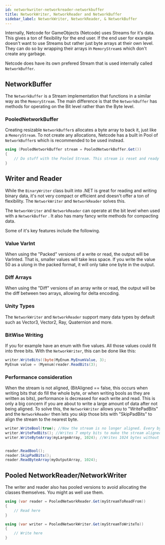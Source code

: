 ```yaml
---
id: networkwriter-networkreader-networkbuffer
title: NetworkWriter, NetworkReader and NetworkBuffer
sidebar_label: NetworkWriter, NetworkReader, & NetworkBuffer
---
```


Internally, Netcode for GameObjects (Netcode) uses Streams for it's data. This gives a ton of flexibility for the end user. If the end user for example doesn't want to use Streams but rather just byte arrays at their own level. They can do so by wrapping their arrays in `MemoryStream`s which don't create any garbage.

Netcode does have its own prefered Stream that is used internally called `NetworkBuffer`.

## NetworkBuffer

The `NetworkBuffer` is a Stream implementation that functions in a similar way as the `MemoryStream`. The main difference is that the `NetworkBuffer`  has methods for operating on the Bit level rather than the Byte level.

### PooledNetworkBuffer

Creating resizable `NetworkBuffer`s allocates a byte array to back it, just like a `MemoryStream`. To not create any allocations, Netcode has a built in Pool of `NetworkBuffer`s  which is recommended to be used instead.

```csharp
using (PooledNetworkBuffer stream = PooledNetworkBuffer.Get())
{
    // Do stuff with the Pooled Stream. This stream is reset and ready for use, it will auto resize to fit all your data.
}
```

## Writer and Reader

While the `BinaryWriter` class built into .NET is great for reading and writing binary data, it's not very compact or efficient and doesn't offer a ton of flexibility. The `NetworkWriter` and `NetworkReader` solves this.

The `NetworkWriter` and `NetworkReader` can operate at the bit level when used with a `NetworkBuffer` . It also has many fancy write methods for compacting data.

Some of it's key features include the following.

### Value VarInt

When using the "Packed" versions of a write or read, the output will be VarInted. That is, smaller values will take less space. If you write the value 50 as a ulong in the packed format, it will only take one byte in the output.

### Diff Arrays

When using the "Diff" versions of an array write or read, the output will be the diff between two arrays, allowing for delta encoding.

### Unity Types

The `NetworkWriter` and `NetworkReader` support many data types by default such as Vector3, Vector2, Ray, Quaternion and more.

### BitWise Writing

If you for example have an enum with five values. All those values could fit into three bits. With the `NetworkWriter`, this can be done like this:

```csharp
writer.WriteBits((byte)MyEnum.MyEnumValue, 3);
MyEnum value = (Myenum)reader.ReadBits(3);
```

### Performance consideration

When the stream is not aligned, (BitAligned == false, this occurs when writing bits that do fill the whole byte, or when writing bools as they are written as bits), performance is decreased for each write and read. This is only a big concern if you are about to write a large amount of data after not being aligned. To solve this, the `NetworkWriter` allows you to "WritePadBits" and the `NetworkReader` then lets you skip those bits with "SkipPadBits" to align the stream to the nearest byte.

```csharp
writer.WriteBool(true); //Now the stream is no longer aligned. Every byte has to be offset by 1 bit.
writer.WritePadBits(); //Writes 7 empty bits to make the stream aligned.
writer.WriteByteArray(myLargeArray, 1024); //Writes 1024 bytes without any bit adjustments


reader.ReadBool();
reader.SkipPadBits();
reader.ReadByteArray(myOutputArray, 1024);
```

## Pooled NetworkReader/NetworkWriter

The writer and reader also has pooled versions to avoid allocating the classes themselves. You might as well use them.

```csharp
using (var reader = PooledNetworkReader.Get(myStreamToReadFrom))
{
    // Read here
}

using (var writer = PooledNetworkWriter.Get(myStreamToWriteTo))
{
    // Write here
}
```
